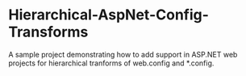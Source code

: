 # Hierarchical-AspNet-Config-Transforms
A sample project demonstrating how to add support in ASP.NET web projects for hierarchical tranforms of web.config and *.config.
